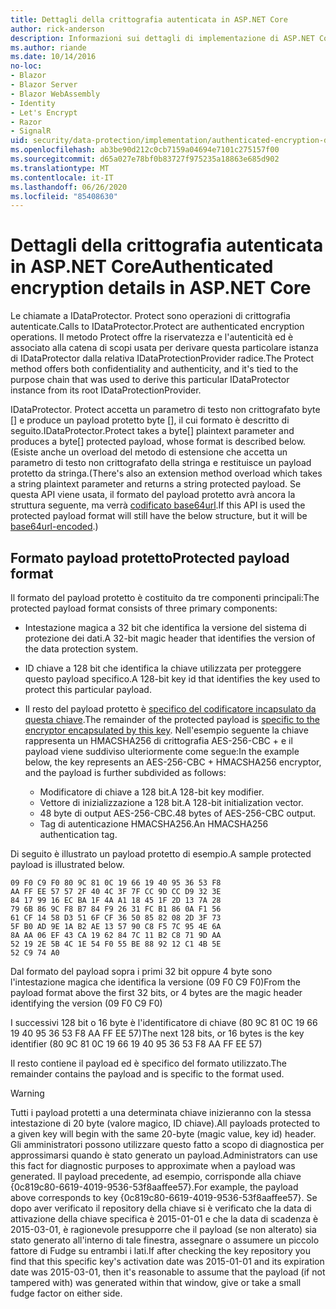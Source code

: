 ```yaml
---
title: Dettagli della crittografia autenticata in ASP.NET Core
author: rick-anderson
description: Informazioni sui dettagli di implementazione di ASP.NET Core crittografia autenticata per la protezione dei dati.
ms.author: riande
ms.date: 10/14/2016
no-loc:
- Blazor
- Blazor Server
- Blazor WebAssembly
- Identity
- Let's Encrypt
- Razor
- SignalR
uid: security/data-protection/implementation/authenticated-encryption-details
ms.openlocfilehash: ab3be90d212c0cb7159a04694e7101c275157f00
ms.sourcegitcommit: d65a027e78bf0b83727f975235a18863e685d902
ms.translationtype: MT
ms.contentlocale: it-IT
ms.lasthandoff: 06/26/2020
ms.locfileid: "85408630"
---
```

# <a name="authenticated-encryption-details-in-aspnet-core"></a><span data-ttu-id="7c534-103">Dettagli della crittografia autenticata in ASP.NET Core</span><span class="sxs-lookup"><span data-stu-id="7c534-103">Authenticated encryption details in ASP.NET Core</span></span>

<a name="data-protection-implementation-authenticated-encryption-details"></a>

<span data-ttu-id="7c534-104">Le chiamate a IDataProtector. Protect sono operazioni di crittografia autenticate.</span><span class="sxs-lookup"><span data-stu-id="7c534-104">Calls to IDataProtector.Protect are authenticated encryption operations.</span></span> <span data-ttu-id="7c534-105">Il metodo Protect offre la riservatezza e l'autenticità ed è associato alla catena di scopi usata per derivare questa particolare istanza di IDataProtector dalla relativa IDataProtectionProvider radice.</span><span class="sxs-lookup"><span data-stu-id="7c534-105">The Protect method offers both confidentiality and authenticity, and it's tied to the purpose chain that was used to derive this particular IDataProtector instance from its root IDataProtectionProvider.</span></span>

<span data-ttu-id="7c534-106">IDataProtector. Protect accetta un parametro di testo non crittografato byte [] e produce un payload protetto byte [], il cui formato è descritto di seguito.</span><span class="sxs-lookup"><span data-stu-id="7c534-106">IDataProtector.Protect takes a byte[] plaintext parameter and produces a byte[] protected payload, whose format is described below.</span></span> <span data-ttu-id="7c534-107">(Esiste anche un overload del metodo di estensione che accetta un parametro di testo non crittografato della stringa e restituisce un payload protetto da stringa.</span><span class="sxs-lookup"><span data-stu-id="7c534-107">(There's also an extension method overload which takes a string plaintext parameter and returns a string protected payload.</span></span> <span data-ttu-id="7c534-108">Se questa API viene usata, il formato del payload protetto avrà ancora la struttura seguente, ma verrà [codificato base64url](https://tools.ietf.org/html/rfc4648#section-5).</span><span class="sxs-lookup"><span data-stu-id="7c534-108">If this API is used the protected payload format will still have the below structure, but it will be [base64url-encoded](https://tools.ietf.org/html/rfc4648#section-5).)</span></span>

## <a name="protected-payload-format"></a><span data-ttu-id="7c534-109">Formato payload protetto</span><span class="sxs-lookup"><span data-stu-id="7c534-109">Protected payload format</span></span>

<span data-ttu-id="7c534-110">Il formato del payload protetto è costituito da tre componenti principali:</span><span class="sxs-lookup"><span data-stu-id="7c534-110">The protected payload format consists of three primary components:</span></span>

* <span data-ttu-id="7c534-111">Intestazione magica a 32 bit che identifica la versione del sistema di protezione dei dati.</span><span class="sxs-lookup"><span data-stu-id="7c534-111">A 32-bit magic header that identifies the version of the data protection system.</span></span>

* <span data-ttu-id="7c534-112">ID chiave a 128 bit che identifica la chiave utilizzata per proteggere questo payload specifico.</span><span class="sxs-lookup"><span data-stu-id="7c534-112">A 128-bit key id that identifies the key used to protect this particular payload.</span></span>

* <span data-ttu-id="7c534-113">Il resto del payload protetto è [specifico del codificatore incapsulato da questa chiave](xref:security/data-protection/implementation/subkeyderivation#data-protection-implementation-subkey-derivation).</span><span class="sxs-lookup"><span data-stu-id="7c534-113">The remainder of the protected payload is [specific to the encryptor encapsulated by this key](xref:security/data-protection/implementation/subkeyderivation#data-protection-implementation-subkey-derivation).</span></span> <span data-ttu-id="7c534-114">Nell'esempio seguente la chiave rappresenta un HMACSHA256 di crittografia AES-256-CBC + e il payload viene suddiviso ulteriormente come segue:</span><span class="sxs-lookup"><span data-stu-id="7c534-114">In the example below, the key represents an AES-256-CBC + HMACSHA256 encryptor, and the payload is further subdivided as follows:</span></span>
  * <span data-ttu-id="7c534-115">Modificatore di chiave a 128 bit.</span><span class="sxs-lookup"><span data-stu-id="7c534-115">A 128-bit key modifier.</span></span>
  * <span data-ttu-id="7c534-116">Vettore di inizializzazione a 128 bit.</span><span class="sxs-lookup"><span data-stu-id="7c534-116">A 128-bit initialization vector.</span></span>
  * <span data-ttu-id="7c534-117">48 byte di output AES-256-CBC.</span><span class="sxs-lookup"><span data-stu-id="7c534-117">48 bytes of AES-256-CBC output.</span></span>
  * <span data-ttu-id="7c534-118">Tag di autenticazione HMACSHA256.</span><span class="sxs-lookup"><span data-stu-id="7c534-118">An HMACSHA256 authentication tag.</span></span>

<span data-ttu-id="7c534-119">Di seguito è illustrato un payload protetto di esempio.</span><span class="sxs-lookup"><span data-stu-id="7c534-119">A sample protected payload is illustrated below.</span></span>

```
09 F0 C9 F0 80 9C 81 0C 19 66 19 40 95 36 53 F8
AA FF EE 57 57 2F 40 4C 3F 7F CC 9D CC D9 32 3E
84 17 99 16 EC BA 1F 4A A1 18 45 1F 2D 13 7A 28
79 6B 86 9C F8 B7 84 F9 26 31 FC B1 86 0A F1 56
61 CF 14 58 D3 51 6F CF 36 50 85 82 08 2D 3F 73
5F B0 AD 9E 1A B2 AE 13 57 90 C8 F5 7C 95 4E 6A
8A AA 06 EF 43 CA 19 62 84 7C 11 B2 C8 71 9D AA
52 19 2E 5B 4C 1E 54 F0 55 BE 88 92 12 C1 4B 5E
52 C9 74 A0
```

<span data-ttu-id="7c534-120">Dal formato del payload sopra i primi 32 bit oppure 4 byte sono l'intestazione magica che identifica la versione (09 F0 C9 F0)</span><span class="sxs-lookup"><span data-stu-id="7c534-120">From the payload format above the first 32 bits, or 4 bytes are the magic header identifying the version (09 F0 C9 F0)</span></span>

<span data-ttu-id="7c534-121">I successivi 128 bit o 16 byte è l'identificatore di chiave (80 9C 81 0C 19 66 19 40 95 36 53 F8 AA FF EE 57)</span><span class="sxs-lookup"><span data-stu-id="7c534-121">The next 128 bits, or 16 bytes is the key identifier (80 9C 81 0C 19 66 19 40 95 36 53 F8 AA FF EE 57)</span></span>

<span data-ttu-id="7c534-122">Il resto contiene il payload ed è specifico del formato utilizzato.</span><span class="sxs-lookup"><span data-stu-id="7c534-122">The remainder contains the payload and is specific to the format used.</span></span>

> [!WARNING]
> <span data-ttu-id="7c534-123">Tutti i payload protetti a una determinata chiave inizieranno con la stessa intestazione di 20 byte (valore magico, ID chiave).</span><span class="sxs-lookup"><span data-stu-id="7c534-123">All payloads protected to a given key will begin with the same 20-byte (magic value, key id) header.</span></span> <span data-ttu-id="7c534-124">Gli amministratori possono utilizzare questo fatto a scopo di diagnostica per approssimarsi quando è stato generato un payload.</span><span class="sxs-lookup"><span data-stu-id="7c534-124">Administrators can use this fact for diagnostic purposes to approximate when a payload was generated.</span></span> <span data-ttu-id="7c534-125">Il payload precedente, ad esempio, corrisponde alla chiave {0c819c80-6619-4019-9536-53f8aaffee57}.</span><span class="sxs-lookup"><span data-stu-id="7c534-125">For example, the payload above corresponds to key {0c819c80-6619-4019-9536-53f8aaffee57}.</span></span> <span data-ttu-id="7c534-126">Se dopo aver verificato il repository della chiave si è verificato che la data di attivazione della chiave specifica è 2015-01-01 e che la data di scadenza è 2015-03-01, è ragionevole presupporre che il payload (se non alterato) sia stato generato all'interno di tale finestra, assegnare o assumere un piccolo fattore di Fudge su entrambi i lati.</span><span class="sxs-lookup"><span data-stu-id="7c534-126">If after checking the key repository you find that this specific key's activation date was 2015-01-01 and its expiration date was 2015-03-01, then it's reasonable to assume that the payload (if not tampered with) was generated within that window, give or take a small fudge factor on either side.</span></span>
